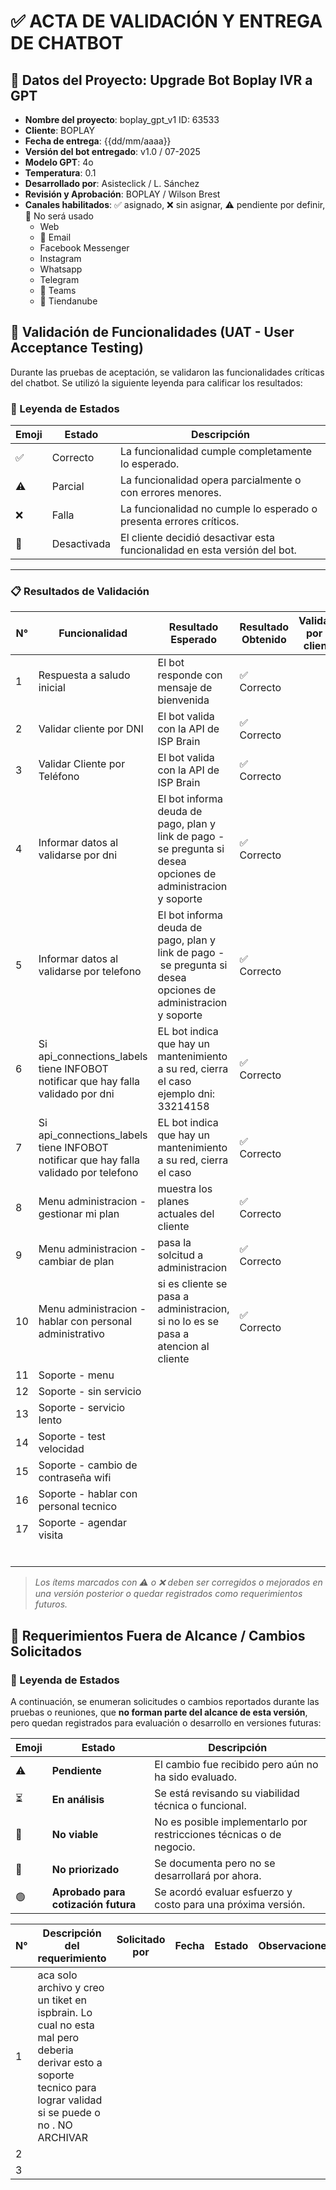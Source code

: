 # ✅ ACTA DE VALIDACIÓN Y ENTREGA DE CHATBOT

## 🧾 Datos del Proyecto: Upgrade Bot Boplay IVR a GPT

- **Nombre del proyecto**: boplay_gpt_v1 ID: 63533
- **Cliente**: BOPLAY
- **Fecha de entrega**: {{dd/mm/aaaa}}
- **Versión del bot entregado**: v1.0 / 07-2025
- **Modelo GPT**: 4o
- **Temperatura**: 0.1
- **Desarrollado por**: Asisteclick / L. Sánchez
- **Revisión y Aprobación**: BOPLAY / Wilson Brest
- **Canales habilitados**: ✅ asignado, ❌ sin asignar, ⚠️ pendiente por definir, 🚫 No será usado
  - Web
  - 🚫 Email
  - Facebook Messenger
  - Instagram
  - Whatsapp
  - Telegram
  - 🚫 Teams
  - 🚫 Tiendanube

## 🧪 Validación de Funcionalidades (UAT - User Acceptance Testing)

Durante las pruebas de aceptación, se validaron las funcionalidades críticas del chatbot. Se utilizó la siguiente leyenda para calificar los resultados:

### 🔁 Leyenda de Estados

| Emoji | Estado      | Descripción                                                                |
| ----- | ----------- | --------------------------------------------------------------------------- |
| ✅    | Correcto    | La funcionalidad cumple completamente lo esperado.                          |
| ⚠️  | Parcial     | La funcionalidad opera parcialmente o con errores menores.                  |
| ❌    | Falla       | La funcionalidad no cumple lo esperado o presenta errores críticos.        |
| 🔕    | Desactivada | El cliente decidió desactivar esta funcionalidad en esta versión del bot. |

---

### 📋 Resultados de Validación

| N° | Funcionalidad                                                                         | Resultado Esperado                                                                                             | Resultado Obtenido | Validado por el cliente |
| --- | ------------------------------------------------------------------------------------- | -------------------------------------------------------------------------------------------------------------- | ------------------ | ----------------------- |
| 1   | Respuesta a saludo inicial                                                            | El bot responde con mensaje de bienvenida                                                                      | ✅ Correcto        |                         |
| 2   | Validar cliente por DNI                                                               | El bot valida con la API de ISP Brain                                                                          | ✅ Correcto        |                         |
| 3   | Validar Cliente por Teléfono                                                         | El bot valida con la API de ISP Brain                                                                          | ✅ Correcto        |                         |
| 4   | Informar datos al validarse por dni                                                   | El bot informa deuda de pago, plan y link de pago - se pregunta si desea opciones de administracion y soporte  | ✅ Correcto        |                         |
| 5   | Informar datos al validarse por telefono                                              | El bot informa deuda de pago, plan y link de pago - se pregunta si desea opciones de administracion y soporte | ✅ Correcto        |                         |
| 6   | Si api_connections_labels tiene INFOBOT notificar que hay falla validado por dni      | EL bot indica que hay un mantenimiento a su red, cierra el caso ejemplo dni: 33214158                          | ✅ Correcto        |                         |
| 7   | Si api_connections_labels tiene INFOBOT notificar que hay falla validado por telefono | EL bot indica que hay un mantenimiento a su red, cierra el caso                                                | ✅ Correcto        |                         |
| 8   | Menu administracion - gestionar mi plan                                               | muestra los planes actuales del cliente                                                                        | ✅ Correcto        |                         |
| 9   | Menu administracion - cambiar de plan                                                 | pasa la solcitud a administracion                                                                              | ✅ Correcto        |                         |
| 10  | Menu administracion - hablar con personal administrativo                              | si es cliente se pasa a administracion, si no lo es se pasa a atencion al cliente                              | ✅ Correcto        |                         |
| 11  | Soporte - menu                                                                        |                                                                                                                |                    |                         |
| 12  | Soporte - sin servicio                                                                |                                                                                                                |                    |                         |
| 13  | Soporte - servicio lento                                                              |                                                                                                                |                    |                         |
| 14  | Soporte - test velocidad                                                              |                                                                                                                |                    |                         |
| 15  | Soporte - cambio de contraseña wifi                                                  |                                                                                                                |                    |                         |
| 16  | Soporte - hablar con personal tecnico                                                 |                                                                                                                |                    |                         |
| 17  | Soporte - agendar visita                                                              |                                                                                                                |                    |                         |
|     |                                                                                       |                                                                                                                |                    |                         |
|     |                                                                                       |                                                                                                                |                    |                         |
|     |                                                                                       |                                                                                                                |                    |                         |
|     |                                                                                       |                                                                                                                |                    |                         |
|     |                                                                                       |                                                                                                                |                    |                         |
|     |                                                                                       |                                                                                                                |                    |                         |

> *Los ítems marcados con ⚠️ o ❌ deben ser corregidos o mejorados en una versión posterior o quedar registrados como requerimientos futuros.*

## 🧩 Requerimientos Fuera de Alcance / Cambios Solicitados

### 🔁 Leyenda de Estados

A continuación, se enumeran solicitudes o cambios reportados durante las pruebas o reuniones, que **no forman parte del alcance de esta versión**, pero quedan registrados para evaluación o desarrollo en versiones futuras:

| Emoji | Estado                                     | Descripción                                                          |
| ----- | ------------------------------------------ | --------------------------------------------------------------------- |
| ⚠️  | **Pendiente**                        | El cambio fue recibido pero aún no ha sido evaluado.                 |
| ⏳    | **En análisis**                     | Se está revisando su viabilidad técnica o funcional.                |
| 🚫    | **No viable**                        | No es posible implementarlo por restricciones técnicas o de negocio. |
| 🔲    | **No priorizado**                    | Se documenta pero no se desarrollará por ahora.                      |
| 🟢    | **Aprobado para cotización futura** | Se acordó evaluar esfuerzo y costo para una próxima versión.       |

| N° | Descripción del requerimiento                                                                                                                                   | Solicitado por | Fecha | Estado | Observaciones |
| --- | ---------------------------------------------------------------------------------------------------------------------------------------------------------------- | -------------- | ----- | ------ | ------------- |
| 1   | aca solo archivo y creo un tiket en ispbrain. Lo cual no esta mal pero deberia derivar esto a soporte tecnico para lograr validad si se puede o no . NO ARCHIVAR |                |       |        |               |
| 2   |                                                                                                                                                                  |                |       |        |               |
| 3   |                                                                                                                                                                  |                |       |        |               |
